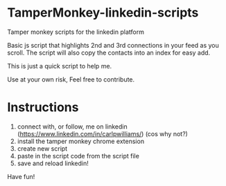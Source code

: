 # TamperMonkey-linkedin-scripts
Tamper monkey scripts for the linkedin platform

Basic js script that highlights 2nd and 3rd connections in your feed as you scroll.
The script will also copy the contacts into an index for easy add.

This is just a quick script to help me.

Use at your own risk, Feel free to contribute.

# Instructions
1) connect with, or follow, me on linkedin (https://www.linkedin.com/in/carlpwilliams/) (cos why not?)
2) install the tamper monkey chrome extension
3) create new script
4) paste in the script code from the script file
5) save and reload linkedin!

Have fun!
